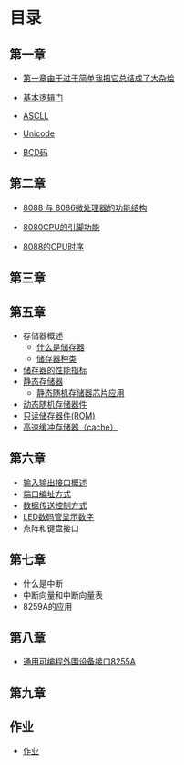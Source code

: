 # 目录

## 第一章

- [第一章由于过于简单我把它总结成了大杂烩](https://github.com/youmingsama/Microcomputer-principle-and-interface-technology/blob/master/ch1/ch1.md)

- [基本逻辑门](https://github.com/youmingsama/Microcomputer-principle-and-interface-technology/blob/master/ch1/ch2.md)

- [ASCLL](https://github.com/youmingsama/Microcomputer-principle-and-interface-technology/blob/master/ch1/ch3.md)

- [Unicode](https://github.com/youmingsama/Microcomputer-principle-and-interface-technology/blob/master/ch1/Unicode.md)
- [BCD码](https://github.com/youmingsama/Microcomputer-principle-and-interface-technology/blob/master/ch1/BCD-code.md)

## 第二章

- [8088 与 8086微处理器的功能结构](https://github.com/youmingsama/Microcomputer-principle-and-interface-technology/blob/master/ch2/1.md)

- [8080CPU的引脚功能](https://github.com/youmingsama/Microcomputer-principle-and-interface-technology/blob/master/ch2/2.md)
- [8088的CPU时序](https://github.com/youmingsama/Microcomputer-principle-and-interface-technology/blob/master/ch2/3.md)

## 第三章

## 第五章

- 存储器概述
  - [什么是储存器](https://github.com/youmingsama/Microcomputer-principle-and-interface-technology/blob/master/ch5/RAM.md)
  - [储存器种类](https://github.com/youmingsama/Microcomputer-principle-and-interface-technology/blob/master/ch5/RAMITOR.md)
- [储存器的性能指标](https://github.com/youmingsama/Microcomputer-principle-and-interface-technology/blob/master/ch5/function.md)
- [静态存储器](https://github.com/youmingsama/Microcomputer-principle-and-interface-technology/blob/master/ch5/Static%20Random-Access%20Memory.md)
  - [静态随机存储器芯片应用](https://github.com/youmingsama/Microcomputer-principle-and-interface-technology/blob/master/ch5/Static%20Random-Access%20Memory-action.md)
- [动态随机存储器件](https://github.com/youmingsama/Microcomputer-principle-and-interface-technology/blob/master/ch5/dynamic%random%access%memory.md)
- [只读储存器件(ROM)](https://github.com/youmingsama/Microcomputer-principle-and-interface-technology/blob/master/ch5/ROM.md)
- [高速缓冲存储器（cache）](https://github.com/youmingsama/Microcomputer-principle-and-interface-technology/blob/master/ch5/cache.md)

## 第六章

- [输入输出接口概述](https://github.com/youmingsama/Microcomputer-principle-and-interface-technology/blob/master/ch6/%E8%BE%93%E5%85%A5%E8%BE%93%E5%87%BA%E6%8E%A5%E5%8F%A3%E6%A6%82%E8%BF%B0.md)
- [端口编址方式](https://github.com/youmingsama/Microcomputer-principle-and-interface-technology/blob/master/ch6/%E7%AB%AF%E5%8F%A3%E7%BC%96%E5%9D%80%E6%96%B9%E5%BC%8F.md)
- [数据传送控制方式](https://github.com/youmingsama/Microcomputer-principle-and-interface-technology/blob/master/ch6/Data%20Transmission.md)
- [LED数码管显示数字](https://github.com/youmingsama/Microcomputer-principle-and-interface-technology/blob/master/ch6/LED.md)
- 点阵和键盘接口[]()

## 第七章

- 什么是中断[]()
- 中断向量和中断向量表[]()
- 8259A的应用[]()

## 第八章

- [通用可编程外围设备接口8255A](https://github.com/youmingsama/Microcomputer-principle-and-interface-technology/blob/master/ch8/ch8.md)

## 第九章

## 作业

- [作业](https://github.com/youmingsama/Microcomputer-principle-and-interface-technology/blob/master/exercise/zuoye1.md)

